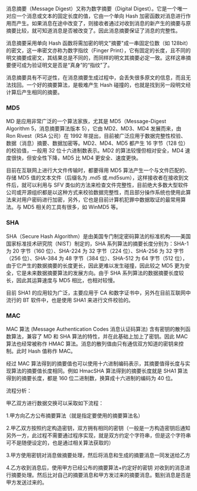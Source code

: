 消息摘要（Message Digest）又称为数字摘要（Digital Digest）。它是一个唯一对应一个消息或文本的固定长度的值，它由一个单向 Hash 加密函数对消息进行作用而产生。如果消息在途中改变了，则接收者通过对收到消息的新产生的摘要与原摘要比较，就可知道消息是否被改变了。因此消息摘要保证了消息的完整性。

消息摘要采用单向 Hash 函数将需加密的明文"摘要"成一串固定位数（如 128bit）的密文，这一串密文亦称为数字指纹（Finger Print），它有固定的长度，且不同的明文摘要成密文，其结果总是不同的，而同样的明文其摘要必定一致。这样这串摘要便可成为验证明文是否是“真身”的“指纹”了。

消息摘要具有不可逆性，在消息摘要生成过程中，会丢失很多原文的信息，而且无法找回。一个好的摘要算法，是极难产生 Hash 碰撞的，也就是找到另一段明文经计算后产生相同的摘要。

### MD5

MD 是应用非常广泛的一个算法家族，尤其是 MD5（Message-Digest Algorithm 5，消息摘要算法版本 5），它由 MD2、MD3、MD4 发展而来，由 Ron Rivest（RSA 公司）在 1992 年提出，目前被广泛应用于数据完整性校验、数据（消息）摘要、数据加密等。MD2、MD4、MD5 都产生 16 字节（128 位）的校验值，一般用 32 位十六进制数表示。MD2 的算法较慢但相对安全，MD4 速度很快，但安全性下降，MD5 比 MD4 更安全、速度更快。

目前在互联网上进行大文件传输时，都要得用 MD5 算法产生一个与文件匹配的、存储 MD5 值的文本文件（后缀名为 .md5 或.md5sum），这样接收者在接收到文件后，就可以利用与 SFV 类似的方法来检查文件完整性，目前绝大多数大型软件公司或开源组织都是以这种方式来校验数据完整性，而且部分操作系统也使用此算法来对用户密码进行加密，另外，它也是目前计算机犯罪中数据取证的最常用算法。与 MD5 相关的工具有很多，如 WinMD5 等。

### SHA

SHA（Secure Hash Algorithm）是由美国专门制定密码算法的标准机构——美国国家标准技术研究院（NIST）制定的，SHA 系列算法的摘要长度分别为：SHA-1 为 20 字节（160 位）、SHA-224 为 32 字节（224 位）、SHA-256 为 32 字节（256 位）、SHA-384 为 48 字节（384 位）、SHA-512 为 64 字节（512 位），由于它产生的数据摘要的长度更长，因此更难以发生碰撞，因此较之 MD5 更为安全，它是未来数据摘要算法的发展方向。由于 SHA 系列算法的数据摘要长度较长，因此其运算速度与 MD5 相比，也相对较慢。

目前 SHA1 的应用较为广泛，主要应用于 CA 和数字证书中，另外在目前互联网中流行的 BT 软件中，也是使用 SHA1 来进行文件校验的。

### MAC

MAC 算法 (Message Authentication Codes 消息认证码算法) 含有密钥的散列函数算法，兼容了 MD 和 SHA 算法的特性，并在此基础上加上了密钥。因此 MAC 算法也经常被称作 HMAC 算法。消息的散列值由只有通信双方知道的密钥来控制。此时 Hash 值称作 MAC。

经过 MAC 算法得到的摘要值也可以使用十六进制编码表示，其摘要值得长度与实现算法的摘要值长度相同。例如 HmacSHA 算法得到的摘要长度就是 SHA1 算法得到的摘要长度，都是 160 位二进制数，换算成十六进制的编码为 40 位。

流程分析：

甲乙双方进行数据交换可以采取如下流程：

1.甲方向乙方公布摘要算法（就是指定要使用的摘要算法名）

2.甲乙双方按照约定构造密钥，双方拥有相同的密钥（一般是一方构造密钥后通知另外一方，此过程不需要通过程序实现，就是双方约定个字符串，但是这个字符串可不是随便设定的，也是通过相关算法获取的）

3.甲方使用密钥对消息做摘要处理，然后将消息和生成的摘要消息一同发送给乙方

4.乙方收到消息后，使用甲方已经公布的摘要算法+约定好的密钥 对收到的消息进行摘要处理。然后比对自己的摘要消息和甲方发过来的摘要消息。甄别消息是否是甲方发送过来的。
